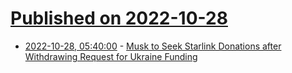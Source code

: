 # [Published on 2022-10-28](index.md)

* [2022-10-28, 05:40:00](https://soylentnews.org/article.pl?sid=22/10/27/1211246&from=rss) - [Musk to Seek Starlink Donations after Withdrawing Request for Ukraine Funding](https://soylentnews.org/article.pl?sid=22/10/27/1211246&from=rss)
